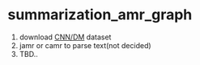 # summarization_amr_graph

1. download [CNN/DM](https://cs.nyu.edu/~kcho/DMQA/) dataset
2. jamr or camr to parse text(not decided)
3. TBD..